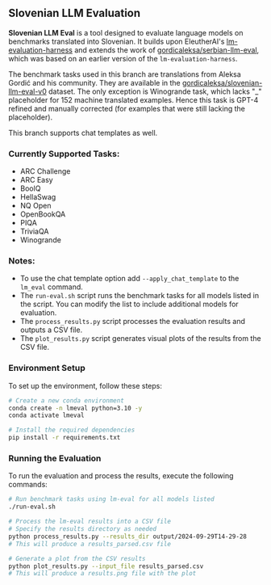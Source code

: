 ## Slovenian LLM Evaluation

**Slovenian LLM Eval** is a tool designed to evaluate language models on benchmarks translated into Slovenian. It builds upon EleutherAI's [lm-evaluation-harness](https://github.com/EleutherAI/lm-evaluation-harness) and extends the work of [gordicaleksa/serbian-llm-eval](https://github.com/gordicaleksa/serbian-llm-eval), which was based on an earlier version of the `lm-evaluation-harness`.

The benchmark tasks used in this branch are translations from Aleksa Gordić and his community. They are available in the [gordicaleksa/slovenian-llm-eval-v0](https://huggingface.co/datasets/gordicaleksa/slovenian-llm-eval-v0) dataset. The only exception is Winogrande task, which lacks "_" placeholder for 152 machine translated examples. Hence this task is GPT-4 refined and manually corrected (for examples that were still lacking the placeholder).

This branch supports chat templates as well.


### Currently Supported Tasks:
- ARC Challenge
- ARC Easy
- BoolQ
- HellaSwag
- NQ Open
- OpenBookQA
- PIQA
- TriviaQA
- Winogrande


### Notes:
- To use the chat template option add `--apply_chat_template` to the `lm_eval` command.
- The `run-eval.sh` script runs the benchmark tasks for all models listed in the script. You can modify the list to include additional models for evaluation.
- The `process_results.py` script processes the evaluation results and outputs a CSV file.
- The `plot_results.py` script generates visual plots of the results from the CSV file.


### Environment Setup

To set up the environment, follow these steps:

```bash
# Create a new conda environment
conda create -n lmeval python=3.10 -y
conda activate lmeval

# Install the required dependencies
pip install -r requirements.txt
```



### Running the Evaluation

To run the evaluation and process the results, execute the following commands:

```bash
# Run benchmark tasks using lm-eval for all models listed
./run-eval.sh

# Process the lm-eval results into a CSV file
# Specify the results directory as needed
python process_results.py --results_dir output/2024-09-29T14-29-28
# This will produce a results_parsed.csv file

# Generate a plot from the CSV results
python plot_results.py --input_file results_parsed.csv
# This will produce a results.png file with the plot
```
